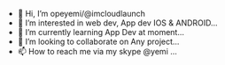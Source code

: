 - 👋 Hi, I’m opeyemi/@imcloudlaunch
- 👀 I’m interested in web dev, App dev IOS & ANDROID...
- 🌱 I’m currently learning App Dev at moment...
- 💞️ I’m looking to collaborate on Any project...
- 📫 How to reach me via my skype @yemi ...

<!---
imcloudlaunch/imcloudlaunch is a ✨ special ✨ repository because its `README.md` (this file) appears on your GitHub profile.
You can click the Preview link to take a look at your changes.
--->
